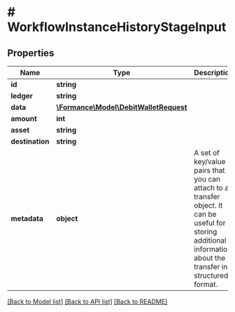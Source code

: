 # # WorkflowInstanceHistoryStageInput

## Properties

Name | Type | Description | Notes
------------ | ------------- | ------------- | -------------
**id** | **string** |  |
**ledger** | **string** |  |
**data** | [**\Formance\Model\DebitWalletRequest**](DebitWalletRequest.md) |  | [optional]
**amount** | **int** |  | [optional]
**asset** | **string** |  | [optional]
**destination** | **string** |  | [optional]
**metadata** | **object** | A set of key/value pairs that you can attach to a transfer object. It can be useful for storing additional information about the transfer in a structured format. | [optional]

[[Back to Model list]](../../README.md#models) [[Back to API list]](../../README.md#endpoints) [[Back to README]](../../README.md)
